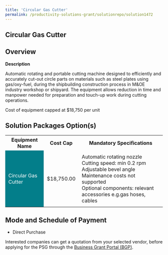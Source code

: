 ```yaml
---
title: 'Circular Gas Cutter'
permalink: /productivity-solutions-grant/solutionrepo/solution1472
---
```


## Circular Gas Cutter

## Overview

**Description**

Automatic rotating and portable cutting machine designed to efficiently and accurately cut-out circle parts on materials such as steel plates using gas/oxy-fuel, during the shipbuilding construction process in M&OE industry workshop or shipyard. The equipment allows reduction in time and manpower needed for preparation and touch-up work during cutting operations. 

Cost of equipment capped at $18,750 per unit 

## Solution Packages Option(s)

<table>
<tr>
<th><b>Equipment Name</b></th>
<th><b>Cost Cap</b></th>
<th><b>Mandatory Specifications</b></th>
</tr>
<tr>
<td style='padding: 10px; background-color: #037E8A; color: #FFFFFF;'>Circular Gas Cutter</td>
<td style='padding: 10px;'>$18,750.00</td>
<td style='padding: 10px;'>Automatic rotating nozzle<br>Cutting speed: min 0.2 rpm<br>Adjustable bevel angle<br>Maintenance costs not supported<br>Optional components: relevant accessories e.g.gas hoses, cables</td>
</tr>
</table>

## Mode and Schedule of Payment

 - Direct Purchase

Interested companies can get a quotation from your selected vendor, before applying for the PSG through the <a href='https://www.businessgrants.gov.sg/' target='_blank' rel='noopener'>Business Grant Portal (BGP)</a>.

<script src="/jquery/resize-tables.js"></script>

